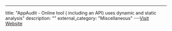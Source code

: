 ---
title: "AppAudit - Online tool ( including an API) uses dynamic and static analysis"
description: ""
external_category: "Miscellaneous"
---[Visit Website](http://appaudit.io/)

